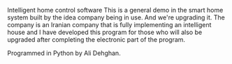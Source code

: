 Intelligent home control software
This is a general demo in the smart home system built by the idea company being in use. And we're upgrading it. The company is an Iranian company that is fully implementing an intelligent house and I have developed this program for those who will also be upgraded after completing the electronic part of the program.

Programmed in Python by Ali Dehghan.
